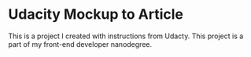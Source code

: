 # Udacity Mockup to Article

This is a project I created with instructions from Udacty. This project is a part of my front-end developer nanodegree.
